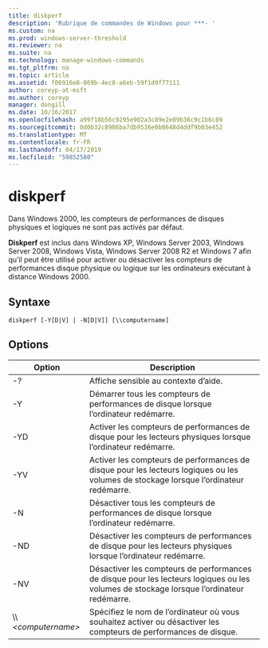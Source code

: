 ```yaml
---
title: diskperf
description: 'Rubrique de commandes de Windows pour ***- '
ms.custom: na
ms.prod: windows-server-threshold
ms.reviewer: na
ms.suite: na
ms.technology: manage-windows-commands
ms.tgt_pltfrm: na
ms.topic: article
ms.assetid: f06916e8-069b-4ec8-a6eb-59f1d9f77111
author: coreyp-at-msft
ms.author: coreyp
manager: dongill
ms.date: 10/16/2017
ms.openlocfilehash: a99f18b56c9295e902a3c89e2e89b36c9c1b6c89
ms.sourcegitcommit: 0d0b32c8986ba7db9536e0b8648d4ddf9b03e452
ms.translationtype: MT
ms.contentlocale: fr-FR
ms.lasthandoff: 04/17/2019
ms.locfileid: "59852580"
---
```

# <a name="diskperf"></a>diskperf



Dans Windows 2000, les compteurs de performances de disques physiques et logiques ne sont pas activés par défaut.

**Diskperf** est inclus dans Windows XP, Windows Server 2003, Windows Server 2008, Windows Vista, Windows Server 2008 R2 et Windows 7 afin qu’il peut être utilisé pour activer ou désactiver les compteurs de performances disque physique ou logique sur les ordinateurs exécutant à distance Windows 2000.

## <a name="syntax"></a>Syntaxe

```
diskperf [-Y[D|V] | -N[D|V]] [\\computername]
```

## <a name="options"></a>Options

|Option|Description|
|------|-----------|
|-?|Affiche sensible au contexte d’aide.|
|-Y|Démarrer tous les compteurs de performances de disque lorsque l’ordinateur redémarre.|
|-YD|Activer les compteurs de performances de disque pour les lecteurs physiques lorsque l’ordinateur redémarre.|
|-YV|Activer les compteurs de performances de disque pour les lecteurs logiques ou les volumes de stockage lorsque l’ordinateur redémarre.|
|-N|Désactiver tous les compteurs de performances de disque lorsque l’ordinateur redémarre.|
|-ND|Désactiver les compteurs de performances de disque pour les lecteurs physiques lorsque l’ordinateur redémarre.|
|-NV|Désactiver les compteurs de performances de disque pour les lecteurs logiques ou les volumes de stockage lorsque l’ordinateur redémarre.|
|\\\\*\<computername>*|Spécifiez le nom de l’ordinateur où vous souhaitez activer ou désactiver les compteurs de performances de disque.|